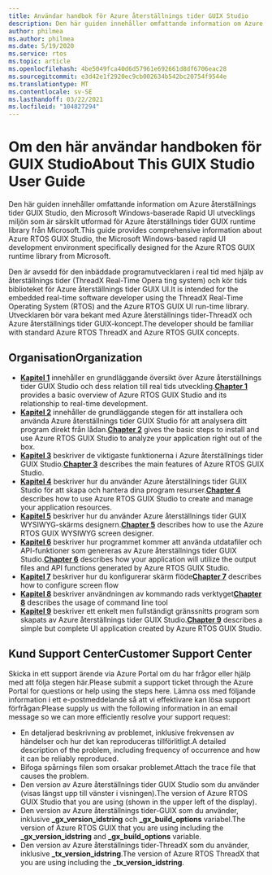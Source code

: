 ```yaml
---
title: Användar handbok för Azure återställnings tider GUIX Studio
description: Den här guiden innehåller omfattande information om Azure återställnings tider GUIX Studio, den Microsoft Windows-baserade Rapid UI utvecklings miljön som är särskilt utformad för Azure återställnings tider GUIX runtime library från Microsoft.
author: philmea
ms.author: philmea
ms.date: 5/19/2020
ms.service: rtos
ms.topic: article
ms.openlocfilehash: 4be5049fca40d6d57961e692661d8df6706eac28
ms.sourcegitcommit: e3d42e1f2920ec9cb002634b542bc20754f9544e
ms.translationtype: MT
ms.contentlocale: sv-SE
ms.lasthandoff: 03/22/2021
ms.locfileid: "104827294"
---
```

# <a name="about-this-guix-studio-user-guide"></a><span data-ttu-id="e3132-103">Om den här användar handboken för GUIX Studio</span><span class="sxs-lookup"><span data-stu-id="e3132-103">About This GUIX Studio User Guide</span></span>

<span data-ttu-id="e3132-104">Den här guiden innehåller omfattande information om Azure återställnings tider GUIX Studio, den Microsoft Windows-baserade Rapid UI utvecklings miljön som är särskilt utformad för Azure återställnings tider GUIX runtime library från Microsoft.</span><span class="sxs-lookup"><span data-stu-id="e3132-104">This guide provides comprehensive information about Azure RTOS GUIX Studio, the Microsoft Windows-based rapid UI development environment specifically designed for the Azure RTOS GUIX runtime library from Microsoft.</span></span> 

<span data-ttu-id="e3132-105">Den är avsedd för den inbäddade programutvecklaren i real tid med hjälp av återställnings tider (ThreadX Real-Time Opera ting system) och kör tids biblioteket för Azure återställnings tider GUIX UI.</span><span class="sxs-lookup"><span data-stu-id="e3132-105">It is intended for the embedded real-time software developer using the ThreadX Real-Time Operating System (RTOS) and the Azure RTOS GUIX UI run-time library.</span></span> <span data-ttu-id="e3132-106">Utvecklaren bör vara bekant med Azure återställnings tider-ThreadX och Azure återställnings tider GUIX-koncept.</span><span class="sxs-lookup"><span data-stu-id="e3132-106">The developer should be familiar with standard Azure RTOS ThreadX and Azure RTOS GUIX concepts.</span></span>

## <a name="organization"></a><span data-ttu-id="e3132-107">Organisation</span><span class="sxs-lookup"><span data-stu-id="e3132-107">Organization</span></span>

- <span data-ttu-id="e3132-108">[**Kapitel 1**](guix-studio-1.md) innehåller en grundläggande översikt över Azure återställnings tider GUIX Studio och dess relation till real tids utveckling.</span><span class="sxs-lookup"><span data-stu-id="e3132-108">[**Chapter 1**](guix-studio-1.md) provides a basic overview of Azure RTOS GUIX Studio and its relationship to real-time development.</span></span>
- <span data-ttu-id="e3132-109">[**Kapitel 2**](guix-studio-2.md) innehåller de grundläggande stegen för att installera och använda Azure återställnings tider GUIX Studio för att analysera ditt program direkt från lådan.</span><span class="sxs-lookup"><span data-stu-id="e3132-109">[**Chapter 2**](guix-studio-2.md) gives the basic steps to install and use Azure RTOS GUIX Studio to analyze your application right out of the box.</span></span>
- <span data-ttu-id="e3132-110">[**Kapitel 3**](guix-studio-3.md) beskriver de viktigaste funktionerna i Azure återställnings tider GUIX Studio.</span><span class="sxs-lookup"><span data-stu-id="e3132-110">[**Chapter 3**](guix-studio-3.md) describes the main features of Azure RTOS GUIX Studio.</span></span>
- <span data-ttu-id="e3132-111">[**Kapitel 4**](guix-studio-4.md) beskriver hur du använder Azure återställnings tider GUIX Studio för att skapa och hantera dina program resurser.</span><span class="sxs-lookup"><span data-stu-id="e3132-111">[**Chapter 4**](guix-studio-4.md) describes how to use Azure RTOS GUIX Studio to create and manage your application resources.</span></span>
- <span data-ttu-id="e3132-112">[**Kapitel 5**](guix-studio-5.md) beskriver hur du använder Azure återställnings tider GUIX WYSIWYG-skärms designern.</span><span class="sxs-lookup"><span data-stu-id="e3132-112">[**Chapter 5**](guix-studio-5.md) describes how to use the Azure RTOS GUIX WYSIWYG screen designer.</span></span>
- <span data-ttu-id="e3132-113">[**Kapitel 6**](guix-studio-6.md) beskriver hur programmet kommer att använda utdatafiler och API-funktioner som genereras av Azure återställnings tider GUIX Studio.</span><span class="sxs-lookup"><span data-stu-id="e3132-113">[**Chapter 6**](guix-studio-6.md) describes how your application will utilize the output files and API functions generated by Azure RTOS GUIX Studio.</span></span>
- <span data-ttu-id="e3132-114">[**Kapitel 7**](guix-studio-7.md) beskriver hur du konfigurerar skärm flöde</span><span class="sxs-lookup"><span data-stu-id="e3132-114">[**Chapter 7**](guix-studio-7.md) describes how to configure screen flow</span></span>
- <span data-ttu-id="e3132-115">[**Kapitel 8**](guix-studio-8.md) beskriver användningen av kommando rads verktyget</span><span class="sxs-lookup"><span data-stu-id="e3132-115">[**Chapter 8**](guix-studio-8.md) describes the usage of command line tool</span></span>
- <span data-ttu-id="e3132-116">[**Kapitel 9**](guix-studio-9.md) beskriver ett enkelt men fullständigt gränssnitts program som skapats av Azure återställnings tider GUIX Studio.</span><span class="sxs-lookup"><span data-stu-id="e3132-116">[**Chapter 9**](guix-studio-9.md) describes a simple but complete UI application created by Azure RTOS GUIX Studio.</span></span>

## <a name="customer-support-center"></a><span data-ttu-id="e3132-117">Kund Support Center</span><span class="sxs-lookup"><span data-stu-id="e3132-117">Customer Support Center</span></span>

<span data-ttu-id="e3132-118">Skicka in ett support ärende via Azure Portal om du har frågor eller hjälp med att följa stegen här.</span><span class="sxs-lookup"><span data-stu-id="e3132-118">Please submit a support ticket through the Azure Portal for questions or help using the steps here.</span></span> <span data-ttu-id="e3132-119">Lämna oss med följande information i ett e-postmeddelande så att vi effektivare kan lösa support förfrågan:</span><span class="sxs-lookup"><span data-stu-id="e3132-119">Please supply us with the following information in an email message so we can more efficiently resolve your support request:</span></span>

- <span data-ttu-id="e3132-120">En detaljerad beskrivning av problemet, inklusive frekvensen av händelser och hur det kan reproduceras tillförlitligt.</span><span class="sxs-lookup"><span data-stu-id="e3132-120">A detailed description of the problem, including frequency of occurrence and how it can be reliably reproduced.</span></span>
- <span data-ttu-id="e3132-121">Bifoga spårnings filen som orsakar problemet.</span><span class="sxs-lookup"><span data-stu-id="e3132-121">Attach the trace file that causes the problem.</span></span>
- <span data-ttu-id="e3132-122">Den version av Azure återställnings tider GUIX Studio som du använder (visas längst upp till vänster i visningen).</span><span class="sxs-lookup"><span data-stu-id="e3132-122">The version of Azure RTOS GUIX Studio that you are using (shown in the upper left of the display).</span></span>
- <span data-ttu-id="e3132-123">Den version av Azure återställnings tider-GUIX som du använder, inklusive **_gx_version_idstring** och **_gx_build_options** variabel.</span><span class="sxs-lookup"><span data-stu-id="e3132-123">The version of Azure RTOS GUIX that you are using including the **_gx_version_idstring** and **_gx_build_options** variable.</span></span>
- <span data-ttu-id="e3132-124">Den version av Azure återställnings tider-ThreadX som du använder, inklusive **_tx_version_idstring**.</span><span class="sxs-lookup"><span data-stu-id="e3132-124">The version of Azure RTOS ThreadX that you are using including the **_tx_version_idstring**.</span></span>
